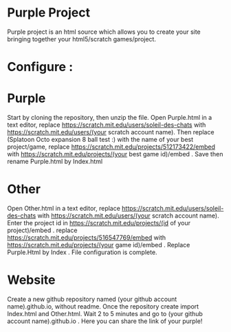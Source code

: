 # Purple Project

Purple project is an html source which allows you to create your site bringing together your html5/scratch games/project.

# Configure :
  #    Purple
Start by cloning the repository, then unzip the file. Open Purple.html in a text editor, replace https://scratch.mit.edu/users/soleil-des-chats with https://scratch.mit.edu/users/(your scratch account name).
Then replace (Splatoon Octo expansion 8 ball test :) with the name of your best project/game, replace https://scratch.mit.edu/projects/512173422/embed with https://scratch.mit.edu/projects/(your best game id)/embed .
Save then rename Purple.html by Index.html 
  #    Other
Open Other.html in a text editor, replace https://scratch.mit.edu/users/soleil-des-chats with https://scratch.mit.edu/users/(your scratch account name).
Enter the project id in https://scratch.mit.edu/projects/(id of your project)/embed .
replace https://scratch.mit.edu/projects/516547769/embed with https://scratch.mit.edu/projects/(your game id)/embed .
Replace Purple.Html by Index .
File configuration is complete.
  #    Website
Create a new github repository named (your github account name).github.io, without readme. 
Once the repository create import Index.html and Other.html. 
Wait 2 to 5 minutes and go to (your github account name).github.io .
Here you can share the link of your purple! 
